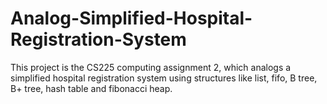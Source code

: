 # Analog-Simplified-Hospital-Registration-System
This project is the CS225 computing assignment 2, which analogs a simplified hospital registration system using structures like list, fifo, B tree, B+ tree, hash table and fibonacci heap. 
